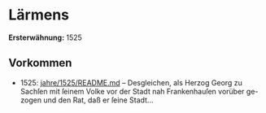 # Lärmens

**Ersterwähnung:** 1525

## Vorkommen
- 1525: [jahre/1525/README.md](../jahre/1525/README.md) – Desgleichen, als Herzog Georg zu Sachſen mit ſeinem
Volke vor der Stadt nah Frankenhauſen vorüber ge-
zogen und den Rat, daß er ſeine Stadt...
